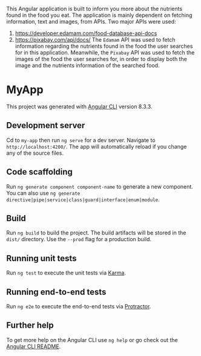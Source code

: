 This Angular application is built to inform you more about the nutrients found in the food you eat. The application is mainly dependent on fetching information, text and images, from APIs. Two major APIs were used:
1. https://developer.edamam.com/food-database-api-docs
2. https://pixabay.com/api/docs/
The `Edamam` API was used to fetch information regarding the nutrients found in the food the user searches for in this application. Meanwhile, the `Pixabay` API was used to fetch the images of the food the user searches for, in order to display both the image and the nutrients information of the searched food.
# MyApp

This project was generated with [Angular CLI](https://github.com/angular/angular-cli) version 8.3.3.

## Development server

Cd to `my-app` then run `ng serve` for a dev server. Navigate to `http://localhost:4200/`. The app will automatically reload if you change any of the source files.

## Code scaffolding

Run `ng generate component component-name` to generate a new component. You can also use `ng generate directive|pipe|service|class|guard|interface|enum|module`.

## Build

Run `ng build` to build the project. The build artifacts will be stored in the `dist/` directory. Use the `--prod` flag for a production build.

## Running unit tests

Run `ng test` to execute the unit tests via [Karma](https://karma-runner.github.io).

## Running end-to-end tests

Run `ng e2e` to execute the end-to-end tests via [Protractor](http://www.protractortest.org/).

## Further help

To get more help on the Angular CLI use `ng help` or go check out the [Angular CLI README](https://github.com/angular/angular-cli/blob/master/README.md).
